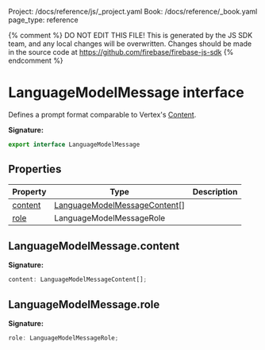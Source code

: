 Project: /docs/reference/js/_project.yaml
Book: /docs/reference/_book.yaml
page_type: reference

{% comment %}
DO NOT EDIT THIS FILE!
This is generated by the JS SDK team, and any local changes will be
overwritten. Changes should be made in the source code at
https://github.com/firebase/firebase-js-sdk
{% endcomment %}

# LanguageModelMessage interface
Defines a prompt format comparable to Vertex's [Content](./vertexai.content.md#content_interface)<!-- -->.

<b>Signature:</b>

```typescript
export interface LanguageModelMessage 
```

## Properties

|  Property | Type | Description |
|  --- | --- | --- |
|  [content](./vertexai.languagemodelmessage.md#languagemodelmessagecontent) | [LanguageModelMessageContent](./vertexai.languagemodelmessagecontent.md#languagemodelmessagecontent_interface)<!-- -->\[\] |  |
|  [role](./vertexai.languagemodelmessage.md#languagemodelmessagerole) | LanguageModelMessageRole |  |

## LanguageModelMessage.content

<b>Signature:</b>

```typescript
content: LanguageModelMessageContent[];
```

## LanguageModelMessage.role

<b>Signature:</b>

```typescript
role: LanguageModelMessageRole;
```
